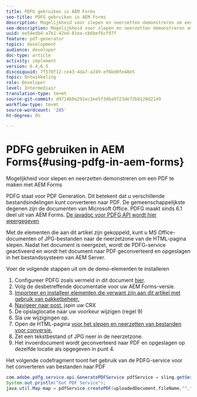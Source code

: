 ```yaml
---
title: PDFG gebruiken in AEM Forms
seo-title: PDFG gebruiken in AEM Forms
description: Mogelijkheid voor slepen en neerzetten demonstreren om een PDF te maken met AEM Forms
seo-description: Mogelijkheid voor slepen en neerzetten demonstreren om een PDF te maken met AEM Forms
uuid: ee54edb4-a7b1-42ed-81ea-cb6bef6cf97f
feature: pdf-generator
topics: development
audience: developer
doc-type: article
activity: implement
version: 6.4,6.5
discoiquuid: 7f570f12-ce43-4da7-a249-ef6bd0fe48e5
topic: Ontwikkeling
role: Developer
level: Intermediair
translation-type: tm+mt
source-git-commit: d9714b9a291ec3ee5f3dba9723de72bb120d2149
workflow-type: tm+mt
source-wordcount: '285'
ht-degree: 0%

---
```



# PDFG gebruiken in AEM Forms{#using-pdfg-in-aem-forms}

Mogelijkheid voor slepen en neerzetten demonstreren om een PDF te maken met AEM Forms

PDFG staat voor PDF Generation. Dit betekent dat u verschillende bestandsindelingen kunt converteren naar PDF. De gemeenschappelijkste degenen zijn de documenten van Microsoft Office. PDFG maakt sinds 6.1 deel uit van AEM Forms.
[De javadoc voor PDFG API wordt hier weergegeven](https://helpx.adobe.com/experience-manager/6-3/forms/using/aem-document-services-programmatically.html#PDFGeneratorService)

Met de elementen die aan dit artikel zijn gekoppeld, kunt u MS Office-documenten of JPG-bestanden naar de neerzetzone van de HTML-pagina slepen. Nadat het document is neergezet, wordt de PDFG-service geactiveerd en wordt het document naar PDF geconverteerd en opgeslagen in het bestandssysteem van AEM Server.

Voer de volgende stappen uit om de demo-elementen te installeren

1. Configureer PDFG zoals vermeld in dit document [hier](https://helpx.adobe.com/experience-manager/6-4/forms/using/install-configure-pdf-generator.html).
1. Volg de desbetreffende documentatie voor uw AEM Forms-versie.
1. [Importeer en installeer elementen die verwant zijn aan dit artikel met gebruik van pakketbeheer.](assets/createpdfgdemov2.zip)
1. [Navigeer naar post.](http://localhost:4502/apps/AemFormsSamples/components/createPDF/POST.jsp) jspin uw CRX
1. De opslaglocatie naar uw voorkeur wijzigen (regel 9)
1. Sla uw wijzigingen op.
1. Open de HTML-pagina [ voor het slepen en neerzetten van bestanden voor conversie.](http://localhost:4502/content/DocumentServices/CreatePDFG.html)
1. Zet een tekstbestand of JPG neer in de neerzetzone.
1. Het invoerdocument wordt geconverteerd naar PDF en opgeslagen op dezelfde locatie als opgegeven in punt 4.

Het volgende codefragment toont het gebruik van de PDFG-service voor het converteren van bestanden naar PDF

```java
com.adobe.pdfg.service.api.GeneratePDFService pdfService = sling.getService(com.adobe.pdfg.service.api.GeneratePDFService.class);
System.out.println("Got PDF Service");
java.util.Map map = pdfService.createPDF(uploadedDocument,fileName,"","Standard","No Security", null, null);
```


